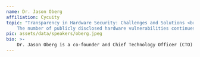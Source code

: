 ```yaml
---
name: Dr. Jason Oberg
affiliation: Cycuity
topic: "Transparency in Hardware Security: Challenges and Solutions <br> 
    The number of publicly disclosed hardware vulnerabilities continues to grow YoY according to the National Vulnerability Database (NVD). Many hardware organizations often struggle to improve their security because the highly proprietary nature of semiconductor designs prevents an open dialog about security. This often leads to custom solutions being developed and common mistakes being introduced that can lead to security vulnerabilities, many of which are not disclosed publicly. This presentation will discuss some of these challenges and the open solutions available for the semiconductor industry to collectively understand how to build secure hardware."
pic: assets/data/speakers/oberg.jpeg
bio: >-
    Dr. Jason Oberg is a co-founder and Chief Technology Officer (CTO) of Cycuity, where he is responsible for overseeing the company’s technology and strategic positioning. Dr. Oberg works closely with Cycuity’s executive management team, engineering teams, and customers to drive the company’s next-generation hardware security products. Dr. Oberg brings years of deep hardware security expertise, has facilitated the development of several hardware security products, and is a member of the Common Attack Pattern Enumeration and Classification (CAPEC) and Common Weaknesses Enumeration (CWE) board. His work has been cited over 1000 times and he holds nine issued and pending patents. Prior to his CTO role, Dr. Oberg led Cycuity as co-founder and CEO from 2014 – 2020 where he facilitated raising capital, recruiting the initial team, and drove the company’s product revenue growth YoY. He received his B.S. in Computer Engineering from UC Santa Barbara and an M.S. and Ph.D. in Computer Science from UC San Diego.
---
```


